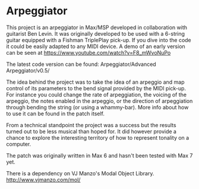 # Arpeggiator
This project is an arpeggiator in Max/MSP developed in collaboration with guitarist Ben Levin. It was originally developed to be used with  a 6-string guitar equipped with a Fishman TriplePlay pick-up. If you dive into the code it could be easily adapted to any MIDI device. A demo of an early version can be seen at https://www.youtube.com/watch?v=F8_mWvoNuPo

The latest code version can be found: Arpeggiator/Advanced Arpeggiator/v0.5/

The idea behind the project was to take the idea of an arpeggio and map control of its parameters to the bend signal provided by the MIDI pick-up. For instance you could change the rate of arpeggiation, the voicing of the arpeggio, the notes enabled in the arpeggio, or the direction of arpeggiation through bending the string (or using a whammy-bar). More info about how to use it can be found in the patch itself.

From a technical standpoint the project was a success but the results turned out to be less musical than hoped for. It did however provide a chance to explore the interesting territory of how to represent tonality on a computer.

The patch was originally written in Max 6 and hasn't been tested with Max 7 yet.

There is a dependency on VJ Manzo's Modal Object Library. http://www.vjmanzo.com/mol/
